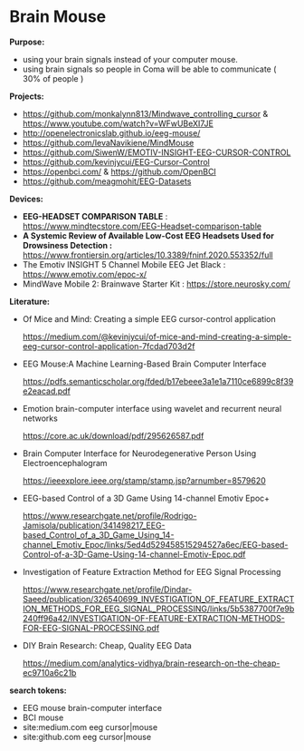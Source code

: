 # Brain Mouse

**Purpose:**
- using your brain signals instead of your computer mouse.
- using brain signals so people in Coma will be able to communicate ( 30% of people )

**Projects:**

- https://github.com/monkalynn813/Mindwave_controlling_cursor & https://www.youtube.com/watch?v=WFwUBeXI7JE
- http://openelectronicslab.github.io/eeg-mouse/
- https://github.com/IevaNavikiene/MindMouse
- https://github.com/SiwenW/EMOTIV-INSIGHT-EEG-CURSOR-CONTROL
- https://github.com/kevinjycui/EEG-Cursor-Control
- https://openbci.com/ & https://github.com/OpenBCI
- https://github.com/meagmohit/EEG-Datasets

**Devices:**

- **EEG-HEADSET COMPARISON TABLE** : https://www.mindtecstore.com/EEG-Headset-comparison-table
- **A Systemic Review of Available Low-Cost EEG Headsets Used for Drowsiness Detection :** https://www.frontiersin.org/articles/10.3389/fninf.2020.553352/full
- The Emotiv INSIGHT 5 Channel Mobile EEG Jet Black : https://www.emotiv.com/epoc-x/
- MindWave Mobile 2: Brainwave Starter Kit : https://store.neurosky.com/


**Literature:**
- Of Mice and Mind: Creating a simple EEG cursor-control application

  https://medium.com/@kevinjycui/of-mice-and-mind-creating-a-simple-eeg-cursor-control-application-7fcdad703d2f

- EEG Mouse:A Machine Learning-Based Brain Computer Interface

  https://pdfs.semanticscholar.org/fded/b17ebeee3a1e1a7110ce6899c8f39e2eacad.pdf
  
- Emotion brain-computer interface using wavelet and recurrent neural networks

  https://core.ac.uk/download/pdf/295626587.pdf
  
- Brain Computer Interface for Neurodegenerative Person Using Electroencephalogram

  https://ieeexplore.ieee.org/stamp/stamp.jsp?arnumber=8579620

- EEG-based Control of a 3D Game Using 14-channel Emotiv Epoc+

  https://www.researchgate.net/profile/Rodrigo-Jamisola/publication/341498217_EEG-based_Control_of_a_3D_Game_Using_14-channel_Emotiv_Epoc/links/5ed4d529458515294527a6ec/EEG-based-Control-of-a-3D-Game-Using-14-channel-Emotiv-Epoc.pdf

- Investigation of Feature Extraction Method for EEG Signal Processing

  https://www.researchgate.net/profile/Dindar-Saeed/publication/326540699_INVESTIGATION_OF_FEATURE_EXTRACTION_METHODS_FOR_EEG_SIGNAL_PROCESSING/links/5b5387700f7e9b240ff96a42/INVESTIGATION-OF-FEATURE-EXTRACTION-METHODS-FOR-EEG-SIGNAL-PROCESSING.pdf

- DIY Brain Research: Cheap, Quality EEG Data

  https://medium.com/analytics-vidhya/brain-research-on-the-cheap-ec9710a6c21b 
  
  
**search tokens:**
- EEG mouse  brain-computer interface
- BCI mouse
- site:medium.com eeg cursor|mouse
- site:github.com eeg cursor|mouse




